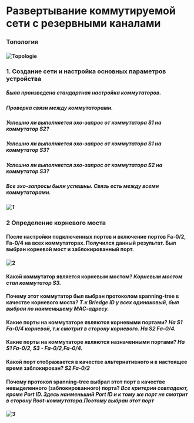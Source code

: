 # Развертывание коммутируемой сети с резервными каналами
### Топология
#### ![Topologie](https://user-images.githubusercontent.com/99610266/166811466-6b24a6a6-4188-4669-8ae1-bd3bf489c79e.png)
### 1.	Создание сети и настройка основных параметров устройства
##### Была произведена стандартная настройка коммутаторов.
##### Проверка связи между коммутаторами.
##### Успешно ли выполняется эхо-запрос от коммутатора S1 на коммутатор S2?	
##### Успешно ли выполняется эхо-запрос от коммутатора S1 на коммутатор S3?	
##### Успешно ли выполняется эхо-запрос от коммутатора S2 на коммутатор S3?
##### Все эхо-запросы были успешны. Связь есть между всеми коммутаторами.
##### ![1](https://user-images.githubusercontent.com/99610266/166812190-3cd9e8bc-4413-4d95-8cb6-00d2ca417aa2.png)
### 2	Определение корневого моста
#### После настройки подключенных портов и включение портов Fa-0/2, Fa-0/4 на всех коммутаторах. Получился данный результат. Был выбран корневой мост и заблокированный порт.
#### ![2](https://user-images.githubusercontent.com/99610266/166817702-bdb097e9-0750-47f6-850a-04714a2591d6.png)
#### Какой коммутатор является корневым мостом? *Корневым мостом стал коммутатор S3.*
#### Почему этот коммутатор был выбран протоколом spanning-tree в качестве корневого моста? *Т.к Briedge ID у всех одинаковый, был выбран по наименьшему МАС-адресу.*
#### Какие порты на коммутаторе являются корневыми портами? *На S1 Fa-0/4 корневой, т.к смотрит в сторону корневого. На S2 Fa-0/4.* 
#### Какие порты на коммутаторе являются назначенными портами? *На S1 Fa-0/2, S3 - Fa-0/2,Fa-0/4.*
#### Какой порт отображается в качестве альтернативного и в настоящее время заблокирован? *S2 Fa-0/2*
#### Почему протокол spanning-tree выбрал этот порт в качестве невыделенного (заблокированного) порта? *Все критерии совпадают, кроме Port ID. Здесь наименьший Port ID и к тому же порт не смотрит в сторону Root-коммутатора.Поэтому выбран этот порт*
#### ![3](https://user-images.githubusercontent.com/99610266/166821406-b0136b4c-f3a2-4e2c-aa72-cdb96140e112.png)
